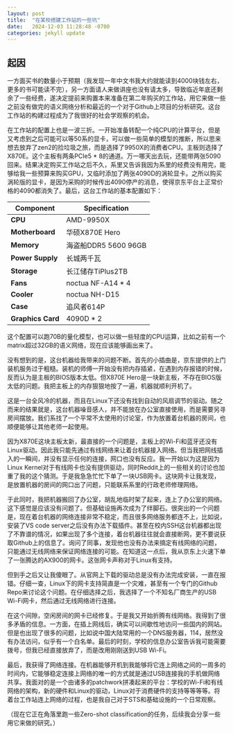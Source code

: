 ```yaml
---
layout: post
title:  "在某校搭建工作站的一些坑"
date:   2024-12-03 11:28:48 -0700
categories: jekyll update
---
```


## 起因

一方面买书的数量小于预期（我发现一年中文书我大约就能读到4000块钱左右，更多的书可能读不完），另一方面请人来做讲座也没有请太多，导致临近年底还剩余了一些经费，遂决定提前来购置本来准备在第二年购买的工作站，用它来做一些之前没有做完的语义网络分析和最近的一个对于Github上项目的分析研究。这台工作站的构建过程成为了我很好的社会学观察的机会。

在工作站的配置上也是一波三折。一开始准备转配一个纯CPU的计算平台，但是又考虑到之后可能可以等50系的显卡，可以做一些简单的模型的推断，所以思来想去放弃了zen2的捡垃圾之旅，而是选择了9950X的消费者CPU。主板则选择了X870E。这个主板有两条PCIe5 * 8的通道。万一哪天出去玩，还能带两张5090回来。结果决定购买工作站之后不久，系里又告诉我因为系里的经费没有用完，能够给我一些预算来购买GPU，又临时添加了两张4090D的涡轮显卡。之所以购买涡轮版的显卡，是因为采购的时候传出4090停产的消息，使得京东平台上正常价格的4090都消失了。最后，这台工作站的基本配置如下：

| Component       | Specification                    |
|------------------|----------------------------------|
| **CPU**         | AMD-9950X                        |
| **Motherboard** | 华硕X870E Hero                  |
| **Memory**      | 海盗船DDR5 5600 96GB            |
| **Power Supply**| 长城两千瓦                       |
| **Storage**     | 长江储存TiPlus2TB                |
| **Fans**        | noctua NF-A14 * 4               |
| **Cooler**      | noctua NH-D15                   |
| **Case**        | 追风者614P                       |
| **Graphics Card**| 4090D * 2                      |

这个配置可以跑70B的量化模型，也可以做一些轻度的CPU运算，比如之前有一个matrix超过32GB的语义网络，现在应该能够画出来了。

没有想到的是，这台机器给我带来的问题不断。首先的小插曲是，京东提供的上门装机服务过于粗糙。装机的师傅一开始没有把内存插紧，在遇到内存报错的时候，反而认为是主板的BIOS版本太低。但X870E Hero是一块新主板，不存在BIOS版太低的问题。我把主板上的内存狠狠地按了一遍，机器就顺利开机了。

这是一台全风冷的机器，而且在Linux下还没有找到自动的风扇调节的驱动。随之而来的结果就是，这台机器噪音感人，并不能放在办公室直接使用，而是需要另寻房间摆放。我们系找了一个平常不太使用的讨论室，作为放置着台机器的房间，也顺便能够让其他老师一起使用。

因为X870E这块主板太新，最直接的一个问题是，主板上的Wi-Fi和蓝牙还没有Linux驱动。因此我只能先通过有线网络来让着台机器接入网络。但当我把网线插入的一瞬间，并没有显示任何的连接，网口也没有反应。我一开始以为这是因为Linux Kernel对于有线网卡也没有提供驱动，同时Reddit上的一些相关的讨论也加重了我的这个猜测。于是我急急忙忙下单了一块USB网卡。这块网卡让我发现，是放置机器的房间的网口出了问题，只能联系系里的行政老师修理网络。

于此同时，我把机器搬回了办公室，胡乱地临时架了起来，连上了办公室的网络。这下感觉是应该没有问题了。但基础设施再次成为了绊脚石。很突出的一个问题是，现在着台机器的网络连接非常不稳定，而且很多网络服务都连不上，比如说，安装了VS code server之后没有办法下载插件。甚至在校内SSH这台机器都出现了不靠谱的情况，如果出现了多个连接，着台机器往往就会直接断网，更不要说获取Github上的信息了。询问了同事，发现他也没有办法来搞定有线网络的问题，只能通过无线网络来保证网络连接的可能。在知道这一点后，我从京东上火速下单了一张腾达的AX900的网卡。这张网卡声称对于Linux有支持。

但到手之后又让我傻眼了。从官网上下载的驱动总是没有办法完成安装，一直在报错。仔细一查，Linux下的网卡支持简直是一个灾难，甚至有一个专门的Github Repo来讨论这个问题。在仔细选择之后，我选择了一个不知名厂商生产的USB Wi-Fi网卡，然后通过无线网络进行连接。

在这个间隙，空闲房间的网卡已经修复。于是我又开始折腾有线网络。我得到了很多矛盾的信息。一方面，在插上网线后，确实可以间歇性地访问一些国内的网站。但是也出现了很多的问题，比如说中国大陆常用的一个DNS服务器，114，居然没有办法访问，似乎有一个白名单。最后的时刻，学校的信息办公室告诉我可能需要拨号，但我已经直接放弃了，而是改用刚刚送到USB Wi-Fi。

最后，我获得了网络连接。在机器能够开机到我能够将它连上网络之间的一周多的时间内，它能够稳定连接上网络的唯一的方式就是通过USB连接我的手机做网络共享。我面对的是一个由诸多的patchwork拼凑起来的平台：学校的Wi-Fi和有线网络的架构，新的硬件和Linux的驱动，Linux对于消费硬件的支持等等等等。将着台工作站连上网络的过程，也是我自己对于STS和基础设施的一个日常观察。

（现在它正在角落里跑一些Zero-shot classification的任务，后续我会分享一些用它来做的研究。）